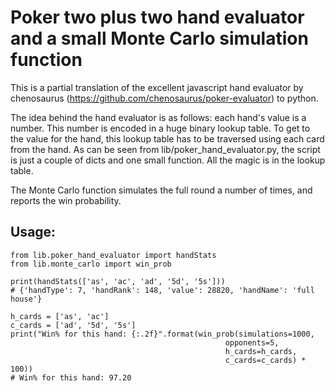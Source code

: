 # Poker two plus two hand evaluator and a small Monte Carlo simulation function

This is a partial translation of the excellent javascript hand evaluator by chenosaurus (https://github.com/chenosaurus/poker-evaluator) to python. 

The idea behind the hand evaluator is as follows: each hand's value is a number. This number is encoded in a huge binary lookup table. To get to the value for the hand, this lookup table has to be traversed using each card from the hand. As can be seen from lib/poker_hand_evaluator.py, the script is just a couple of dicts and one small function. All the magic is in the lookup table.

The Monte Carlo function simulates the full round a number of times, and reports the win probability.

## Usage:
```
from lib.poker_hand_evaluator import handStats
from lib.monte_carlo import win_prob

print(handStats(['as', 'ac', 'ad', '5d', '5s']))
# {'handType': 7, 'handRank': 148, 'value': 28820, 'handName': 'full house'}

h_cards = ['as', 'ac']
c_cards = ['ad', '5d', '5s']
print("Win% for this hand: {:.2f}".format(win_prob(simulations=1000,
                                                opponents=5,
                                                h_cards=h_cards,
                                                c_cards=c_cards) * 100))
# Win% for this hand: 97.20
```

